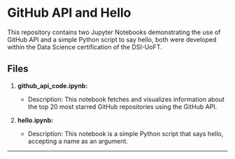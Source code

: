 
# GitHub API and Hello

This repository contains two Jupyter Notebooks demonstrating the use of GitHub API and a simple Python script to say hello, 
both were developed within the Data Science certification of the DSI-UoFT.

## Files

1. **github_api_code.ipynb:**
    - Description: This notebook fetches and visualizes information about the top 20 most starred GitHub repositories using the GitHub API.

2. **hello.ipynb:**
    - Description: This notebook is a simple Python script that says hello, accepting a name as an argument.

--- 
